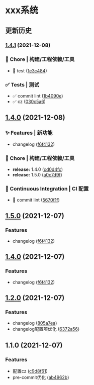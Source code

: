# xxx系统 
## 更新历史
### [1.4.1](https://github.com/runninguo/taro3-demo/compare/v1.4.0...v1.4.1) (2021-12-08)


### 🚀 Chore | 构建/工程依赖/工具

* 🚀 test ([1e3c484](http://git项目地址/tree/1e3c48482d4b60c2dd7f477b21c3f05e99b37bc5))


### ✅ Tests | 测试

* ✅ commit lint ([1b4090e](http://git项目地址/tree/1b4090e01f8fce2998a5c9df176142cc3b5ebb1f))
* ✅ cz ([030c5a6](http://git项目地址/tree/030c5a6f780c836330a231d7d613f61106d2f043))

## [1.4.0](https://github.com/runninguo/taro3-demo/compare/v1.3.0...v1.4.0) (2021-12-08)


### ✨ Features | 新功能

* changelog ([f6f4132](http://git项目地址/tree/f6f41327c05cee15d941c5b5ffe4849ec8069a63))


### 🚀 Chore | 构建/工程依赖/工具

* **release:** 1.4.0 ([cd0d4fc](http://git项目地址/tree/cd0d4fc11c700304c891845087c6bce6591ce6d7))
* **release:** 1.5.0 ([a0c7d9f](http://git项目地址/tree/a0c7d9fd1a4a2f9d7e72f7c8e69880303eb320eb))


### 👷 Continuous Integration | CI 配置

* 🎡 commit lint ([5670f1f](http://git项目地址/tree/5670f1f0f7b794d124c4862d24d7f5cc69387d5d))

## [1.5.0](https://github.com/runninguo/taro3-demo/compare/v1.3.0...v1.5.0) (2021-12-07)


### Features

* changelog ([f6f4132](https://github.com/runninguo/taro3-demo/commit/f6f41327c05cee15d941c5b5ffe4849ec8069a63))

## [1.4.0](https://github.com/runninguo/taro3-demo/compare/v1.3.0...v1.4.0) (2021-12-07)


### Features

* changelog ([f6f4132](https://github.com/runninguo/taro3-demo/commit/f6f41327c05cee15d941c5b5ffe4849ec8069a63))

## [1.2.0](https://github.com/runninguo/taro3-demo/compare/v1.1.0...v1.2.0) (2021-12-07)


### Features

* changelog ([805a7ea](https://github.com/runninguo/taro3-demo/commit/805a7eaf9ebf90708fe81ae5344cd31e1ed168c7))
* changelog配置项优化 ([6372a56](https://github.com/runninguo/taro3-demo/commit/6372a56efb84d158e184dcb85280eab8d587963c))

## 1.1.0 (2021-12-07)


### Features

* 配置cz ([c9d8f61](https://github.com/runninguo/taro3-demo/commit/c9d8f6194fbd74a213e19e9ba2b6b163bf538d29))
* pre-commit优化 ([ab4962b](https://github.com/runninguo/taro3-demo/commit/ab4962b4e926cfc8808045f0a4e30a5c0feff145))
